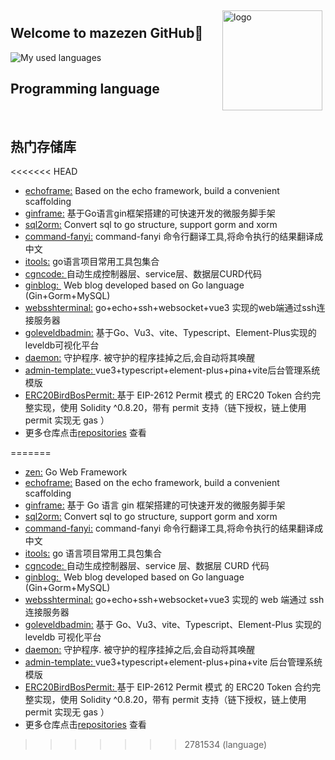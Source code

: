 <img src="https://github-readme-stats.vercel.app/api?username=mazezen&show_icons=true&theme=radical" alt="logo" height="160" align="right" style="margin: 5px; margin-bottom: 20px;" />
<!-- <img src="https://github-profile-trophy.vercel.app/?username=mazezen&theme=flat" alt="logo" height="160" align="right" style="margin: 5px;margin-bottom: 20px;" /> -->

## Welcome to mazezen GitHub👋

![My used languages](https://github-readme-stats.vercel.app/api/top-langs/?username=mazezen&layout=compact&hide_border=true&langs_count=6&hide=html,css,CMake,Makefile,Blade,vue,JavaScript,Less,SCSS,Dockerfile,shell)

<h2 id="programming-language">Programming language</h2>
  <p>
    <a href="https://golang.google.cn/"
      ><img
        src="https://img.shields.io/badge/-Go-00ADD8?style=flat-square&logo=go&logoColor=ffffff"
        alt=""
    /></a>
    <a href="https://www.java.com/"
      ><img
        src="https://img.shields.io/badge/-Java-007396?style=flat-square&logo=java&logoColor=ffffff"
        alt=""
    /></a>
    <a href="https://www.php.net/"
      ><img
        src="https://img.shields.io/badge/-PHP-777BB4?style=flat-square&logo=php&logoColor=ffffff"
        alt=""
    /></a>
    <a href="https://www.python.org/"
      ><img
        src="https://img.shields.io/badge/-Python-3776AB?style=flat-square&logo=python&logoColor=ffffff"
        alt=""
    /></a>
    <a href="https://nodejs.org/"
      ><img
        src="https://img.shields.io/badge/-Node.js-339933?style=flat-square&logo=node.js&logoColor=ffffff"
        alt=""
    /></a>
    <a href="https://www.javascript.com/"
      ><img
        src="https://img.shields.io/badge/-JavaScript-F7DF1E?style=flat-square&logo=javascript&logoColor=ffffff"
        alt=""
    /></a>
    <a href="https://vuejs.org/"
      ><img
        src="https://img.shields.io/badge/-Vue.js-4FC08D?style=flat-square&logo=vuedotjs&logoColor=ffffff"
        alt=""
    /></a>
    <a href="https://reactjs.org/"
      ><img
        src="https://img.shields.io/badge/-React-61DAFB?style=flat-square&logo=react&logoColor=ffffff"
        alt=""
    /></a>
  </p>

## **热门存储库**

<<<<<<< HEAD
* <a href="https://github.com/mazezen/echoframe">echoframe:</a> Based on the echo framework, build a convenient scaffolding
* <a href="https://github.com/mazezen/ginframe">ginframe:</a> 基于Go语言gin框架搭建的可快速开发的微服务脚手架
* <a href="https://github.com/mazezen/sql2orm">sql2orm:</a> Convert sql to go structure, support gorm and xorm
* <a href="https://github.com/mazezen/command-fanyi">command-fanyi:</a> command-fanyi 命令行翻译工具,将命令执行的结果翻译成中文
* <a href="https://github.com/mazezen/itools">itools:</a> go语言项目常用工具包集合
* <a href="https://github.com/mazezen/cgncode">cgncode: </a> 自动生成控制器层、service层、数据层CURD代码
* <a href="https://github.com/mazezen/ginblog">ginblog: </a> Web blog developed based on Go language (Gin+Gorm+MySQL)
* <a href="https://github.com/mazezen/websshterminal">websshterminal:</a> go+echo+ssh+websocket+vue3 实现的web端通过ssh连接服务器
* <a href="https://github.com/mazezen/goleveldbadmin">goleveldbadmin:</a> 基于Go、Vu3、vite、Typescript、Element-Plus实现的leveldb可视化平台
* <a href="https://github.com/mazezen/daemon">daemon:</a> 守护程序. 被守护的程序挂掉之后,会自动将其唤醒
* <a href="https://github.com/mazezen/admin-template">admin-template: </a>vue3+typescript+element-plus+pina+vite后台管理系统模版
* <a href="https://github.com/mazezen/ERC20BirdBosPermit">ERC20BirdBosPermit: </a>基于 EIP-2612 Permit 模式 的 ERC20 Token 合约完整实现，使用 Solidity ^0.8.20，带有 permit 支持（链下授权，链上使用 permit 实现无 gas ）
* 更多仓库点击<a href="https://github.com/mazezen?tab=repositories">repositories</a> 查看
  


=======
- <a href="https://github.com/mazezen/zen">zen:</a> Go Web Framework
- <a href="https://github.com/mazezen/echoframe">echoframe:</a> Based on the echo framework, build a convenient scaffolding
- <a href="https://github.com/mazezen/ginframe">ginframe:</a> 基于 Go 语言 gin 框架搭建的可快速开发的微服务脚手架
- <a href="https://github.com/mazezen/sql2orm">sql2orm:</a> Convert sql to go structure, support gorm and xorm
- <a href="https://github.com/mazezen/command-fanyi">command-fanyi:</a> command-fanyi 命令行翻译工具,将命令执行的结果翻译成中文
- <a href="https://github.com/mazezen/itools">itools:</a> go 语言项目常用工具包集合
- <a href="https://github.com/mazezen/cgncode">cgncode: </a> 自动生成控制器层、service 层、数据层 CURD 代码
- <a href="https://github.com/mazezen/ginblog">ginblog: </a> Web blog developed based on Go language (Gin+Gorm+MySQL)
- <a href="https://github.com/mazezen/websshterminal">websshterminal:</a> go+echo+ssh+websocket+vue3 实现的 web 端通过 ssh 连接服务器
- <a href="https://github.com/mazezen/goleveldbadmin">goleveldbadmin:</a> 基于 Go、Vu3、vite、Typescript、Element-Plus 实现的 leveldb 可视化平台
- <a href="https://github.com/mazezen/daemon">daemon:</a> 守护程序. 被守护的程序挂掉之后,会自动将其唤醒
- <a href="https://github.com/mazezen/admin-template">admin-template: </a>vue3+typescript+element-plus+pina+vite 后台管理系统模版
- <a href="https://github.com/mazezen/ERC20BirdBosPermit">ERC20BirdBosPermit: </a>基于 EIP-2612 Permit 模式 的 ERC20 Token 合约完整实现，使用 Solidity ^0.8.20，带有 permit 支持（链下授权，链上使用 permit 实现无 gas ）
- 更多仓库点击<a href="https://github.com/mazezen?tab=repositories">repositories</a> 查看
>>>>>>> 2781534 (language)

<!-- - 🎓 CSU(master's degree) -->
<!-- - - 🔗 [**mazezen's website**](http://caixiaoxin.cn) -->
<!-- - 🔗 [**mazezen's blog**](http;//caixiaoxin.cn) -->
<!-- - 🔧 [**在线sql转orm工具**](http://sql2orm.caixiaoxin.cn) -->
<!-- - 🔗 [**后台通用模版在线体验**](http://admin-template.caixiaoxin.cn) -->
<!-- - ❤  Program language:  C、Go、Java、Php、Js、Ts、Vue -->

<!-- <img src="https://github-profile-trophy.vercel.app/?username=jeffcail&theme=flat" alt="logo" height="120" align="center" style="margin: auto; margin-bottom: 20px;" /> -->
